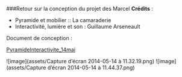 ###Retour sur la conception du projet des Marcel
**Crédits** :
   
* Pyramide et mobilier :: La camaraderie 
*  Interactivité, lumière et son : Guillaume Arseneault

Document de conception : 

[PyramideInteractivite_14mai](http://github.com/gllmAR/velokino/raw/master/dev_log/assets/pyramideInteractivite_14mai.pdf)

![image](assets/Capture d’écran 2014-05-14 à 11.32.19.png)
![image](assets/Capture d’écran 2014-05-14 à 11.44.37.png)
